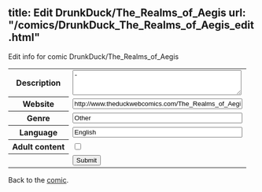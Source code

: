title: Edit DrunkDuck/The_Realms_of_Aegis
url: "/comics/DrunkDuck_The_Realms_of_Aegis_edit.html"
---
Edit info for comic DrunkDuck/The_Realms_of_Aegis

<form name="comic" action="http://gaepostmail.appspot.com/comic/" method="post">
<table class="comicinfo">
<tr>
<th>Description</th><td><textarea name="description" cols="40" rows="3">-</textarea></td>
</tr>
<tr>
<th>Website</th><td><input type="text" name="url" value="http://www.theduckwebcomics.com/The_Realms_of_Aegis/" size="40"/></td>
</tr>
<tr>
<th>Genre</th><td><input type="text" name="genre" value="Other" size="40"/></td>
</tr>
<tr>
<th>Language</th><td><input type="text" name="language" value="English" size="40"/></td>
</tr>
<tr>
<th>Adult content</th><td><input type="checkbox" name="adult" value="adult" /></td>
</tr>
<tr>
<th></th><td>
<input type="hidden" name="comic" value="DrunkDuck_The_Realms_of_Aegis" />
<input type="submit" name="submit" value="Submit" />
</td>
</tr>
</table>
</form>

Back to the [comic](DrunkDuck_The_Realms_of_Aegis.html).
